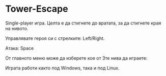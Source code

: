 # Tower-Escape

Single-player игра. Целта е да стигнете до вратата, за да стигнете края на нивото.

Управлявате героя си с стрелките: Left/Right.

Атака: Space

От главното меню може да изберете кое от 3те нива да играете: 

Играта работи както под Windows, така и под Linux.
